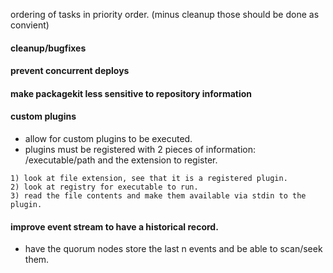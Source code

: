 ordering of tasks in priority order. (minus cleanup those should be done as convient)

#### cleanup/bugfixes

#### prevent concurrent deploys

#### make packagekit less sensitive to repository information

#### custom plugins
- allow for custom plugins to be executed.
- plugins must be registered with 2 pieces of information: /executable/path and the extension to register.

```
1) look at file extension, see that it is a registered plugin.
2) look at registry for executable to run.
3) read the file contents and make them available via stdin to the plugin.
```

#### improve event stream to have a historical record.
- have the quorum nodes store the last n events and be able to scan/seek them.
